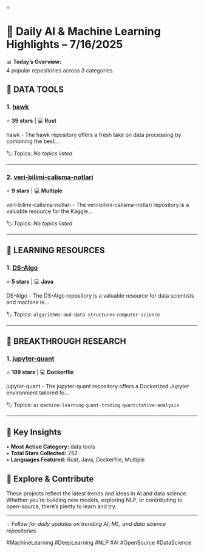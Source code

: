 =
# 🧠 Daily AI & Machine Learning Highlights – 7/16/2025



📊 **Today’s Overview:**  
4 popular repositories across 3 categories.


## 🚀 DATA TOOLS


### 1. [hawk](https://github.com/kyotalab/hawk)
⭐ **39 stars** | 💻 **Rust**

 hawk - The hawk repository offers a fresh take on data processing by combining the best...

🏷️ Topics: _No topics listed_

---


### 2. [veri-bilimi-calisma-notlari](https://github.com/erencice/veri-bilimi-calisma-notlari)
⭐ **9 stars** | 💻 **Multiple**

 veri-bilimi-calisma-notlari - The veri-bilimi-calisma-notlari repository is a valuable resource for the Kaggle...

🏷️ Topics: _No topics listed_

---



## 🚀 LEARNING RESOURCES


### 1. [DS-Algo](https://github.com/Olutobz/DS-Algo)
⭐ **5 stars** | 💻 **Java**

 DS-Algo - The DS-Algo repository is a valuable resource for data scientists and machine le...

🏷️ Topics: `algorithms-and-data-structures` `computer-science`

---



## 🚀 BREAKTHROUGH RESEARCH


### 1. [jupyter-quant](https://github.com/quantbelt/jupyter-quant)
⭐ **199 stars** | 💻 **Dockerfile**

 jupyter-quant - The jupyter-quant repository offers a Dockerized Jupyter environment tailored fo...

🏷️ Topics: `ai` `machine-learning` `quant-trading` `quantitative-analysis`

---



## 🎯 Key Insights

• **Most Active Category:** data tools  
• **Total Stars Collected:** 252  
• **Languages Featured:** Rust, Java, Dockerfile, Multiple

## 🚀 Explore & Contribute

These projects reflect the latest trends and ideas in AI and data science. Whether you’re building new models, exploring NLP, or contributing to open-source, there’s plenty to learn and try.

---

*💡 Follow for daily updates on trending AI, ML, and data science repositories.*

#MachineLearning #DeepLearning #NLP #AI #OpenSource #DataScience
